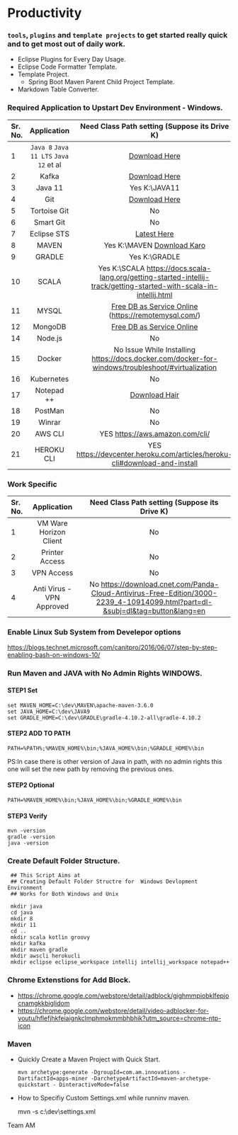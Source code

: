 # Productivity 

### `tools`, `plugins` and `template projects` to get started really quick and to get most out of daily work.

* Eclipse Plugins for Every Day Usage.
* Eclipse Code Formatter Template.
* Template Project.
  * Spring Boot Maven Parent Child Project Template.
* Markdown Table Converter.
 
### Required Application to Upstart Dev Environment - Windows.


Sr. No.        | Application           | Need Class Path setting (Suppose its Drive K)
| :------------- |:-------------:| :-----:|
| 1      | `Java 8` `Java 11 LTS` `Java 12` et al |  [Download Here](https://www.oracle.com/technetwork/java/javase/downloads/index.html) 
| 2      | Kafka | [Download Here](http://apachemirror.wuchna.com/kafka/)
| 3      | Java 11 | Yes K:\JAVA11
| 4      | Git | [Download Here](https://git-scm.com/download/win)
| 5      | Tortoise Git | No
| 6      | Smart Git | No
| 7      | Eclipse STS | [Latest Here](https://spring.io/tools) 
| 8      | MAVEN | Yes K:\MAVEN  [Download Karo](https://maven.apache.org/download.cgi)
| 9      | GRADLE | Yes K:\GRADLE
| 10      | SCALA | Yes K:\SCALA https://docs.scala-lang.org/getting-started-intellij-track/getting-started-with-scala-in-intellij.html
| 11      | MYSQL | [Free DB as Service Online](https://www.db4free.net/) (https://remotemysql.com/)
| 12      | MongoDB | [Free DB as Service Online](https://mlab.com/)
| 14      | Node.js | No
| 15      | Docker | No Issue While Installing https://docs.docker.com/docker-for-windows/troubleshoot/#virtualization
| 16      | Kubernetes | No
| 17      | Notepad ++ | [Download Hair](https://notepad-plus-plus.org/downloads/)
| 18      | PostMan | No
| 19      | Winrar | No
| 20      | AWS CLI | YES https://aws.amazon.com/cli/
| 21      | HEROKU CLI | YES https://devcenter.heroku.com/articles/heroku-cli#download-and-install


### Work Specific

Sr. No.        | Application           | Need Class Path setting (Suppose its Drive K)
| :------------- |:-------------:| :-----:|
| 1      | VM Ware Horizon Client | No
| 2      | Printer Access | No
| 3      | VPN Access | No
| 4      | Anti Virus - VPN Approved | No https://download.cnet.com/Panda-Cloud-Antivirus-Free-Edition/3000-2239_4-10914099.html?part=dl-&subj=dl&tag=button&lang=en


### Enable Linux Sub System from Develepor options

https://blogs.technet.microsoft.com/canitpro/2016/06/07/step-by-step-enabling-bash-on-windows-10/

### Run Maven and JAVA with No Admin Rights WINDOWS.

#### STEP1 Set 
```
set MAVEN_HOME=C:\dev\MAVEN\apache-maven-3.6.0
set JAVA_HOME=C:\dev\JAVA9
set GRADLE_HOME=C:\dev\GRADLE\gradle-4.10.2-all\gradle-4.10.2
```
#### STEP2 ADD TO PATH  
```
PATH=%PATH%;%MAVEN_HOME%\bin;%JAVA_HOME%\bin;%GRADLE_HOME%\bin
```
PS:In case there is other version of Java in path, with no admin rights this one will set the new path by removing the previous ones.

#### STEP2 Optional  
```
PATH=%MAVEN_HOME%\bin;%JAVA_HOME%\bin;%GRADLE_HOME%\bin
```

#### STEP3 Verify 
```
mvn -version
gradle -version
java -version
```

###  Create Default Folder Structure.

     ## This Script Aims at 
     ## Creating Default Folder Structre for  Windows Devlopment Environment 
     ## Works for Both Windows and Unix

     mkdir java
     cd java
     mkdir 8 
     mkdir 11
     cd ..
     mkdir scala kotlin groovy
     mkdir kafka 
     mkdir maven gradle  
     mkdir awscli herokucli 
     mkdir eclipse eclipse_workspace intellij intellij_workspace notepad++


### Chrome Extenstions for Add Block.

 * https://chrome.google.com/webstore/detail/adblock/gighmmpiobklfepjocnamgkkbiglidom
 * https://chrome.google.com/webstore/detail/video-adblocker-for-youtu/hflefjhkfeiaignkclmphmokmmbhbhik?utm_source=chrome-ntp-icon


### Maven 

* Quickly Create a Maven Project with Quick Start.

      mvn archetype:generate -DgroupId=com.am.innovations -DartifactId=apps-miner -DarchetypeArtifactId=maven-archetype-quickstart - DinteractiveMode=false


*  How to Specifiy Custom Settings.xml while runninv maven.
       
    mvn -s c:\dev\settings.xml 


Team AM


